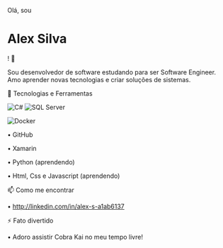 Olá, sou <h1>Alex Silva</h1>! 👋

Sou desenvolvedor de software estudando para ser Software Engineer. Amo aprender novas tecnologias e criar soluções de sistemas.

🚀 Tecnologias e Ferramentas

![C#](https://img.shields.io/badge/C%23-239120?style=flat&logo=c-sharp&logoColor=white) ![SQL Server](https://img.shields.io/badge/SQL%20Server-0078D4?style=flat&logo=microsoft&logoColor=white)

![Docker](https://img.shields.io/badge/Docker-2496ED?style=flat&logo=docker&logoColor=white)

•	GitHub

•	Xamarin

•	Python (aprendendo)

•	Html, Css e Javascript (aprendendo)


📫 Como me encontrar

•    http://linkedin.com/in/alex-s-a1ab6137

⚡ Fato divertido

•	Adoro assistir Cobra Kai no meu tempo livre! 
